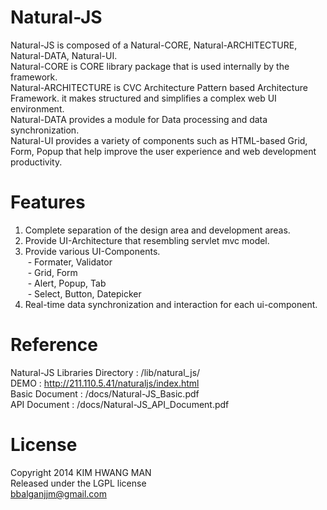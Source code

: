 Natural-JS
==========
Natural-JS is composed of a Natural-CORE, Natural-ARCHITECTURE, Natural-DATA, Natural-UI.<br/>
Natural-CORE is CORE library package that is used internally by the framework.<br/>
Natural-ARCHITECTURE is CVC Architecture Pattern based Architecture Framework. it makes structured and simplifies a complex web UI environment.<br/>
Natural-DATA provides a module for Data processing and data synchronization.<br/>
Natural-UI provides a variety of components such as HTML-based Grid, Form, Popup that help improve the user experience and web development productivity.

Features
========
1. Complete separation of the design area and development areas.<br/>
2. Provide UI-Architecture that resembling servlet mvc model.<br/>
3. Provide various UI-Components.<br/>
&nbsp;- Formater, Validator<br/>
&nbsp;- Grid, Form<br/>
&nbsp;- Alert, Popup, Tab<br/>
&nbsp;- Select, Button, Datepicker<br/>
4. Real-time data synchronization and interaction for each ui-component.<br/>

Reference
=========
Natural-JS Libraries Directory : /lib/natural_js/<br/>
DEMO : http://211.110.5.41/naturaljs/index.html<br/>
Basic Document : /docs/Natural-JS_Basic.pdf<br/>
API Document : /docs/Natural-JS_API_Document.pdf<br/>

License
=======
Copyright 2014 KIM HWANG MAN<br/>
Released under the LGPL license<br/>
bbalganjjm@gmail.com<br/>